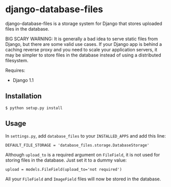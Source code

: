 django-database-files
=====================

django-database-files is a storage system for Django that stores uploaded files 
in the database.

BIG SCARY WARNING: It is generally a bad idea to serve static files from Django, 
but there are some valid use cases. If your Django app is behind a caching 
reverse proxy and you need to scale your application servers, it may be 
simpler to store files in the database instead of using a distributed 
filesystem.

Requires:

  * Django 1.1

Installation
------------

    $ python setup.py install

Usage
-----

In ``settings.py``, add ``database_files`` to your ``INSTALLED_APPS`` and add this line:

    DEFAULT_FILE_STORAGE = 'database_files.storage.DatabaseStorage'

Although ``upload_to`` is a required argument on ``FileField``, it is not used for 
storing files in the database. Just set it to a dummy value:

    upload = models.FileField(upload_to='not required')

All your ``FileField`` and ``ImageField`` files will now be stored in the 
database.

